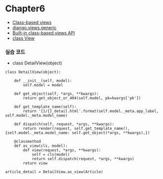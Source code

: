 # Chapter6

* [Class-based views](https://docs.djangoproject.com/en/2.1/topics/class-based-views/)
* [django.views.generic](https://github.com/django/django/tree/2.1/django/views/generic)
* [Built-in class-based views API](https://docs.djangoproject.com/en/2.1/ref/class-based-views/)
* [class View](https://github.com/django/django/blob/master/django/views/generic/base.py)


### 실습 코드

* class DetailView(object)
~~~
class DetailView(object):
        
    def __init__(self, model):
        self.model = model

    def get_object(self, *args, **kwargs):
        return get_object_or_404(self.model, pk=kwargs['pk'])

    def get_template_name(self):
        return '{}/{}_detail.html'.format(self.model._meta.app_label, self.model._meta.model_name)

    def dispatch(self, request, *args, **kwargs):
        return render(request, self.get_template_name(), {self.model._meta.model_name: self.get_object(*args, **kwargs),})
    
    @classmethod
    def as_view(cls, model):
        def view(request, *args, **kwargs):
            self = cls(model)
            return self.dispatch(request, *args, **kwargs)
        return view

article_detail = DetailView.as_view(Article)
~~~
